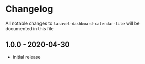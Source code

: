 # Changelog

All notable changes to `laravel-dashboard-calendar-tile` will be documented in this file

## 1.0.0 - 2020-04-30

- initial release
